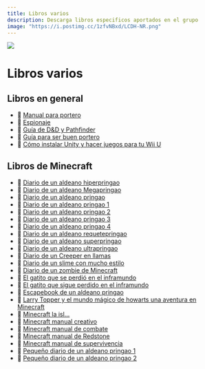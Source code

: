 ```yaml
---
title: Libros varios
description: Descarga libros especificos aportados en el grupo
image: "https://i.postimg.cc/1zfvNBxd/LCDH-NR.png"
---
```

![](https://i.postimg.cc/R0Zqh1DP/Libros-var.png)
# Libros varios


## Libros en general

- 🍩 [Manual para portero](https://cdn.me-qr.com/pdf/13997110.pdf)
- 🍩 [Espionaje](https://s3.documentcloud.org/documents/889134/games.pdf)
- 🍩 [Guía de D&D y Pathfinder](https://drive.google.com/drive/folders/1SAiqnHnqvwxyY59WKlleTKFqNG22iDN5)
- 🍩 [Guía para ser buen portero](https://cdn.me-qr.com/pdf/13997110.pdf)
- 🍩 [Cómo instalar Unity y hacer juegos para tu Wii U](https://drive.google.com/file/d/1_bSuB2jwqHPBFjcF_YiHazI-js_ftQFF/view?usp=drivesdk)



## Libros de Minecraft

- 🍩 [Diario de un aldeano hiperpringao](https://www.mediafire.com/file/uz672qzbmryiui6/_Coleccion_Minecraft-20230603T204537Z-001.zip/file)
- 🍩 [Diario de un aldeano Megapringao](https://www.mediafire.com/file/uz672qzbmryiui6/_Coleccion_Minecraft-20230603T204537Z-001.zip/file)
- 🍩 [Diario de un aldeano pringao](https://www.mediafire.com/file/uz672qzbmryiui6/_Coleccion_Minecraft-20230603T204537Z-001.zip/file)
- 🍩 [Diario de un aldeano pringao 1](https://www.mediafire.com/file/uz672qzbmryiui6/_Coleccion_Minecraft-20230603T204537Z-001.zip/file)
- 🍩 [Diario de un aldeano pringao 2](https://www.mediafire.com/file/uz672qzbmryiui6/_Coleccion_Minecraft-20230603T204537Z-001.zip/file)
- 🍩 [Diario de un aldeano pringao 3](https://www.mediafire.com/file/uz672qzbmryiui6/_Coleccion_Minecraft-20230603T204537Z-001.zip/file)
- 🍩 [Diario de un aldeano pringao 4](https://www.mediafire.com/file/uz672qzbmryiui6/_Coleccion_Minecraft-20230603T204537Z-001.zip/file)
- 🍩 [Diario de un aldeano requetepringao](https://www.mediafire.com/file/uz672qzbmryiui6/_Coleccion_Minecraft-20230603T204537Z-001.zip/file)
- 🍩 [Diario de un aldeano superpringao](https://www.mediafire.com/file/uz672qzbmryiui6/_Coleccion_Minecraft-20230603T204537Z-001.zip/file)
- 🍩 [Diario de un aldeano ultrapringao](https://www.mediafire.com/file/uz672qzbmryiui6/_Coleccion_Minecraft-20230603T204537Z-001.zip/file)
- 🍩 [Diario de un Creeper en llamas](https://www.mediafire.com/file/uz672qzbmryiui6/_Coleccion_Minecraft-20230603T204537Z-001.zip/file)
- 🍩 [Diario de un slime con mucho estilo](https://www.mediafire.com/file/uz672qzbmryiui6/_Coleccion_Minecraft-20230603T204537Z-001.zip/file)
- 🍩 [Diario de un zombie de Minecraft](https://www.mediafire.com/file/uz672qzbmryiui6/_Coleccion_Minecraft-20230603T204537Z-001.zip/file)
- 🍩 [El gatito que se perdió en el inframundo](https://www.mediafire.com/file/uz672qzbmryiui6/_Coleccion_Minecraft-20230603T204537Z-001.zip/file)
- 🍩 [El gatito que sigue perdido en el inframundo](https://www.mediafire.com/file/uz672qzbmryiui6/_Coleccion_Minecraft-20230603T204537Z-001.zip/file)
- 🍩 [Escapebook de un aldeano pringao](https://www.mediafire.com/file/uz672qzbmryiui6/_Coleccion_Minecraft-20230603T204537Z-001.zip/file)
- 🍩 [Larry Topper y el mundo mágico de howarts una aventura en Minecraft](https://www.mediafire.com/file/uz672qzbmryiui6/_Coleccion_Minecraft-20230603T204537Z-001.zip/file)
- 🍩 [Minecraft la isl…](https://www.mediafire.com/file/uz672qzbmryiui6/_Coleccion_Minecraft-20230603T204537Z-001.zip/file)
- 🍩 [Minecraft manual creativo](https://www.mediafire.com/file/uz672qzbmryiui6/_Coleccion_Minecraft-20230603T204537Z-001.zip/file)
- 🍩 [Minecraft manual de combate](https://www.mediafire.com/file/uz672qzbmryiui6/_Coleccion_Minecraft-20230603T204537Z-001.zip/file)
- 🍩 [Minecraft manual de Redstone](https://www.mediafire.com/file/uz672qzbmryiui6/_Coleccion_Minecraft-20230603T204537Z-001.zip/file)
- 🍩 [Minecraft manual de supervivencia](https://www.mediafire.com/file/uz672qzbmryiui6/_Coleccion_Minecraft-20230603T204537Z-001.zip/file)
- 🍩 [Pequeño diario de un aldeano pringao 1](https://www.mediafire.com/file/uz672qzbmryiui6/_Coleccion_Minecraft-20230603T204537Z-001.zip/file)
- 🍩 [Pequeño diario de un aldeano pringao 2](https://www.mediafire.com/file/uz672qzbmryiui6/_Coleccion_Minecraft-20230603T204537Z-001.zip/file)

